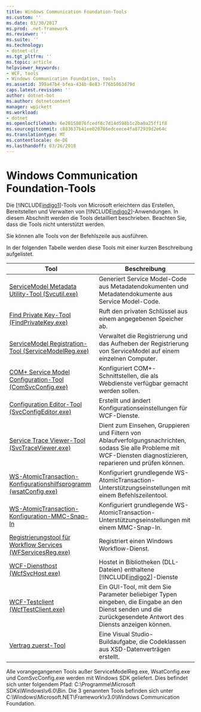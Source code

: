 ```yaml
---
title: Windows Communication Foundation-Tools
ms.custom: ''
ms.date: 03/30/2017
ms.prod: .net-framework
ms.reviewer: ''
ms.suite: ''
ms.technology:
- dotnet-clr
ms.tgt_pltfrm: ''
ms.topic: article
helpviewer_keywords:
- WCF, tools
- Windows Communication Foundation, tools
ms.assetid: 399a47b4-bfea-434b-8e83-f76b5063d79d
caps.latest.revision: ''
author: dotnet-bot
ms.author: dotnetcontent
manager: wpickett
ms.workload:
- dotnet
ms.openlocfilehash: 6e28158076fcedf8c7d14d598b1c2ba0a25ff1f8
ms.sourcegitcommit: c883637b41ee028786edceece4fa872939d2e64c
ms.translationtype: MT
ms.contentlocale: de-DE
ms.lasthandoff: 03/26/2018
---
```

# <a name="windows-communication-foundation-tools"></a>Windows Communication Foundation-Tools
Die [!INCLUDE[indigo1](../../../includes/indigo1-md.md)]-Tools von Microsoft erleichtern das Erstellen, Bereitstellen und Verwalten von [!INCLUDE[indigo2](../../../includes/indigo2-md.md)]-Anwendungen. In diesem Abschnitt werden die Tools detailliert beschrieben. Beachten Sie, dass die Tools nicht unterstützt werden.  
  
 Sie können alle Tools von der Befehlszeile aus ausführen.  
  
 In der folgenden Tabelle werden diese Tools mit einer kurzen Beschreibung aufgelistet.  
  
|Tool|Beschreibung|  
|----------|-----------------|  
|[ServiceModel Metadata Utility-Tool (Svcutil.exe)](../../../docs/framework/wcf/servicemodel-metadata-utility-tool-svcutil-exe.md)|Generiert Service Model-Code aus Metadatendokumenten und Metadatendokumente aus Service Model-Code.|  
|[Find Private Key-Tool (FindPrivateKey.exe)](../../../docs/framework/wcf/find-private-key-tool-findprivatekey-exe.md)|Ruft den privaten Schlüssel aus einem angegebenen Speicher ab.|  
|[ServiceModel Registration-Tool (ServiceModelReg.exe)](../../../docs/framework/wcf/servicemodelreg-exe.md)|Verwaltet die Registrierung und das Aufheben der Registrierung von ServiceModel auf einem einzelnen Computer.|  
|[COM+ Service Model Configuration-Tool (ComSvcConfig.exe)](../../../docs/framework/wcf/com-service-model-configuration-tool-comsvcconfig-exe.md)|Konfiguriert COM+-Schnittstellen, die als Webdienste verfügbar gemacht werden sollen.|  
|[Configuration Editor-Tool (SvcConfigEditor.exe)](../../../docs/framework/wcf/configuration-editor-tool-svcconfigeditor-exe.md)|Erstellt und ändert Konfigurationseinstellungen für WCF-Dienste.|  
|[Service Trace Viewer-Tool (SvcTraceViewer.exe)](../../../docs/framework/wcf/service-trace-viewer-tool-svctraceviewer-exe.md)|Dient zum Einsehen, Gruppieren und Filtern von Ablaufverfolgungsnachrichten, sodass Sie alle Probleme mit WCF-Diensten diagnostizieren, reparieren und prüfen können.|  
|[WS-AtomicTransaction-Konfigurationshilfsprogramm (wsatConfig.exe)](../../../docs/framework/wcf/ws-atomictransaction-configuration-utility-wsatconfig-exe.md)|Konfiguriert grundlegende WS-AtomicTransaction-Unterstützungseinstellungen mit einem Befehlszeilentool.|  
|[WS-AtomicTransaction-Konfiguration-MMC-Snap-In](../../../docs/framework/wcf/ws-atomictransaction-configuration-mmc-snap-in.md)|Konfiguriert grundlegende WS-AtomicTransaction-Unterstützungseinstellungen mit einem MMC-Snap-In.|  
|[Registrierungstool für Workflow Services (WFServicesReg.exe)](../../../docs/framework/wcf/workflow-service-registration-tool-wfservicesreg-exe.md)|Registriert einen Windows Workflow-Dienst.|  
|[WCF-Diensthost (WcfSvcHost.exe)](../../../docs/framework/wcf/wcf-service-host-wcfsvchost-exe.md)|Hostet in Bibliotheken (DLL-Dateien) enthaltene [!INCLUDE[indigo2](../../../includes/indigo2-md.md)]-Dienste|  
|[WCF-Testclient (WcfTestClient.exe)](../../../docs/framework/wcf/wcf-test-client-wcftestclient-exe.md)|Ein GUI-Tool, mit dem Sie Parameter beliebiger Typen eingeben, die Eingabe an den Dienst senden und die zurückgesendete Antwort des Diensts anzeigen können.|  
|[Vertrag zuerst-Tool](../../../docs/framework/wcf/contract-first-tool.md)|Eine Visual Studio-Buildaufgabe, die Codeklassen aus XSD-Datenverträgen erstellt.|  
  
 Alle vorangegangenen Tools außer ServiceModelReg.exe, WsatConfig.exe und ComSvcConfig.exe werden mit Windows SDK geliefert. Dies befindet sich unter folgendem Pfad: C:\Programme\Microsoft SDKs\Windows\v6.0\Bin.  Die 3 genannten Tools befinden sich unter C:\Windows\Microsoft.NET\Framework\v3.0\Windows Communication Foundation.
